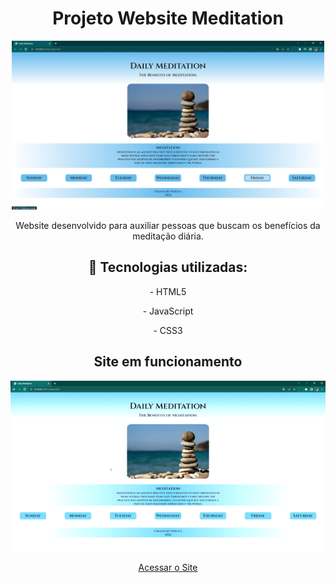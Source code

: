 <h1 align="center">Projeto Website Meditation</h1>

<div align="center">
<img src="1.jpg" width="500px">
</div>


<p align="center">Website desenvolvido para auxiliar pessoas que buscam os benefícios da meditação diária.</p>

<div align="center">
<h2>&#128640 Tecnologias utilizadas:</h2>
<p>- HTML5</p>
<p>- JavaScript</p>
<p>- CSS3</p>
  </div>

<h2 align="center">Site em funcionamento</h2>

  <p align="center">
    <img src="fucionando.gif" alt="nao foi"/>
  </p>


<div align="center"><a href="https://mendesvinicius7575.github.io/Projeto-Website-Meditation/index.html" target="_blank">Acessar o Site</a></div>
